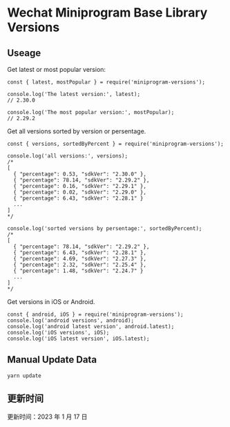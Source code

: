 
# Wechat Miniprogram Base Library Versions

## Useage

Get latest or most popular version:

```;
const { latest, mostPopular } = require('miniprogram-versions');

console.log('The latest version:', latest);
// 2.30.0

console.log('The most popular version:', mostPopular);
// 2.29.2

```

Get all versions sorted by version or persentage.

```
const { versions, sortedByPercent } = require('miniprogram-versions');

console.log('all versions:', versions);
/*
[
  { "percentage": 0.53, "sdkVer": "2.30.0" },
  { "percentage": 78.14, "sdkVer": "2.29.2" },
  { "percentage": 0.16, "sdkVer": "2.29.1" },
  { "percentage": 0.02, "sdkVer": "2.29.0" },
  { "percentage": 6.43, "sdkVer": "2.28.1" }
  ...
]
*/

console.log('sorted versions by persentage:', sortedByPercent);
/*
[
  { "percentage": 78.14, "sdkVer": "2.29.2" },
  { "percentage": 6.43, "sdkVer": "2.28.1" },
  { "percentage": 4.69, "sdkVer": "2.27.3" },
  { "percentage": 2.32, "sdkVer": "2.25.4" },
  { "percentage": 1.48, "sdkVer": "2.24.7" }
  ...
]
*/
```

Get versions in iOS or Android.

```
const { android, iOS } = require('miniprogram-versions');
console.log('android versions', android);
console.log('android latest version', android.latest);
console.log('iOS versions', iOS);
console.log('iOS latest version', iOS.latest);
```

## Manual Update Data

```
yarn update
```

## 更新时间

更新时间：2023 年 1 月 17 日
